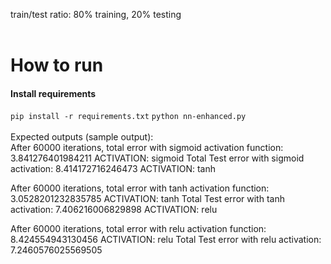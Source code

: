 train/test ratio: 80% training, 20% testing
<br>
<br>
# How to run 
#### Install requirements  
`pip install -r requirements.txt`
`python nn-enhanced.py`
<br><br>
Expected outputs (sample output):<br>
After 60000 iterations, total error with sigmoid activation function: 3.841276401984211
ACTIVATION: sigmoid
Total Test error with sigmoid activation:                             8.414172716246473
ACTIVATION: tanh

After 60000 iterations, total error with tanh activation function: 3.0528201232835785
ACTIVATION: tanh
Total Test error with tanh activation:                             7.406216006829898
ACTIVATION: relu

After 60000 iterations, total error with relu activation function: 8.424554943130456
ACTIVATION: relu
Total Test error with relu activation:                             7.2460576025569505
